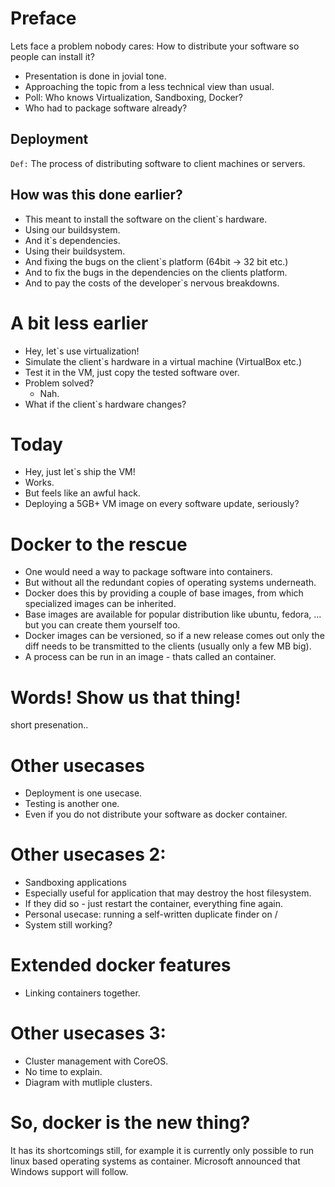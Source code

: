 # Preface

Lets face a problem nobody cares:
How to distribute your software so people can install it?

* Presentation is done in jovial tone.
* Approaching the topic from a less technical view than usual.
* Poll: Who knows Virtualization, Sandboxing, Docker?
* Who had to package software already?

## Deployment

``Def:`` The process of distributing software to client machines or servers.

## How was this done earlier?

* This meant to install the software on the client`s hardware.
* Using our buildsystem.
* And it`s dependencies.
* Using their buildsystem.
* And fixing the bugs on the client`s platform (64bit -> 32 bit etc.)
* And to fix the bugs in the dependencies on the clients platform.
* And to pay the costs of the developer`s nervous breakdowns.

# A bit less earlier

* Hey, let`s use virtualization!
* Simulate the client`s hardware in a virtual machine (VirtualBox etc.)
* Test it in the VM, just copy the tested software over.
* Problem solved?
   * Nah.
* What if the client`s hardware changes?

# Today

* Hey, just let`s ship the VM!
* Works. 
* But feels like an awful hack.
* Deploying a 5GB+ VM image on every software update, seriously?

# Docker to the rescue

* One would need a way to package software into containers.
* But without all the redundant copies of operating systems underneath.
* Docker does this by providing a couple of base images, from which specialized
  images can be inherited.
* Base images are available for popular distribution like ubuntu, fedora, ...
  but you can create them yourself too.
* Docker images can be versioned, so if a new release comes out only the diff
  needs to be transmitted to the clients (usually only a few MB big).
* A process can be run in an image - thats called an container.

# Words! Show us that thing!

short presenation..

# Other usecases

* Deployment is one usecase.
* Testing is another one.
* Even if you do not distribute your software as docker container.

# Other usecases 2:

* Sandboxing applications
* Especially useful for application that may destroy the host filesystem.
* If they did so - just restart the container, everything fine again.
* Personal usecase: running a self-written duplicate finder on / 
* System still working?

# Extended docker features

- Linking containers together.

# Other usecases 3:

* Cluster management with CoreOS.
* No time to explain.
* Diagram with mutliple clusters. 

# So, docker is the new thing? 

It has its shortcomings still, for example it is currently only
possible to run linux based operating systems as container.
Microsoft announced that Windows support will follow. 
